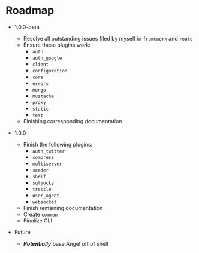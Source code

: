 # Roadmap

* 1.0.0-beta
  * Resolve all outstanding issues filed by myself in `framework` and `route`
  * Ensure these plugins work:
    * `auth`
    * `auth_google`
    * `client`
    * `configuration`
    * `cors`
    * `errors`
    * `mongo`
    * `mustache`
    * `proxy`
    * `static`
    * `test`
  * Finishing corresponding documentation

* 1.0.0
  * Finish the following plugins:
    * `auth_twitter`
    * `compress`
    * `multiserver`
    * `seeder`
    * `shelf`
    * `sqljocky`
    * `trestle`
    * `user_agent`
    * `websocket`
  * Finish remaining documentation
  * Create `common`
  * Finalize CLI
  
* Future
  * ***Potentially*** base Angel off of shelf
